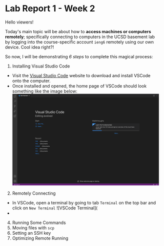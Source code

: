 # Lab Report 1 - Week 2

Hello viewers!

Today's main topic will be about how to **access machines or computers remotely**; specifically connecting to computers in the UCSD basement lab by logging into the course-specific account `ieng6` remotely using our own device. Cool idea right?!

So now, I will be demonstrating *6 steps* to complete this magical process:

1. Installing Visual Studio Code
- Visit the [Visual Studio Code](https://code.visualstudio.com/) website to download and install VSCode onto the computer. 
- Once installed and opened, the home page of VSCode should look something like the image below:
![Lab Report](labReport.png)

2. Remotely Connecting
- In VSCode, open a terminal by going to tab `Terminal` on the top bar and click on `New Terminal`
![VSCode Terminal](
- 
4. Running Some Commands
5. Moving files with `scp`
6. Setting an SSH key
7. Optimizing Remote Running
